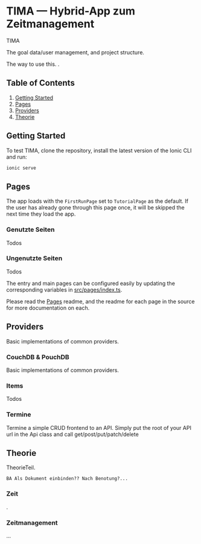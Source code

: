 # TIMA — Hybrid-App zum Zeitmanagement

TIMA

The goal data/user management, and project structure.

The way to use this.
.

## Table of Contents

1. [Getting Started](#getting-started)
2. [Pages](#pages)
3. [Providers](#providers)
4. [Theorie](#Theorie)

## <a name="getting-started"></a>Getting Started

To test TIMA, clone the repository, install the latest version of the Ionic CLI and run:



```bash
ionic serve
```

## Pages

The app loads with the `FirstRunPage` set to `TutorialPage` as the default. If
the user has already gone through this page once, it will be skipped the next
time they load the app.

### Genutzte Seiten

Todos

### Ungenutzte Seiten

Todos

The entry and main pages can be configured easily by updating the corresponding
variables in
[src/pages/index.ts](https://github.com/ionic-team/starters/blob/master/ionic-angular/official/super/src/pages/index.ts).

Please read the
[Pages](https://github.com/ionic-team/starters/tree/master/ionic-angular/official/super/src/pages)
readme, and the readme for each page in the source for more documentation on
each.

## Providers

Basic implementations of common providers.

### CouchDB & PouchDB

Basic implementations of common providers.


### Items

Todos

### Termine

Termine
  a simple CRUD frontend to an API. Simply put the root of
  your API url in the Api class and call get/post/put/patch/delete 

## Theorie

TheorieTeil. 
  
    BA Als Dokument einbinden?? Nach Benotung?...

### Zeit

.

### Zeitmanagement

...
